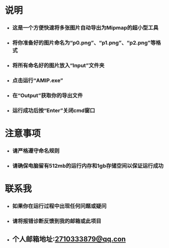 # **说明**

+ ### 这是一个方便快速将多张图片自动导出为Mipmap的超小型工具
+ ### 将你准备好的图片命名为“p0.png”、“p1.png”、“p2.png”等格式
+ ### 将所有命名好的图片放入“Input”文件夹
+ ### 点击运行“AMIP.exe”
+ ### 在“Output”获取你的导出文件
+ ### 运行成功后按“Enter”关闭cmd窗口

# **注意事项**
+ ### 请严格遵守命名规则
+ ### 请确保电脑留有512mb的运行内存和1gb存储空间以保证运行成功

# **联系我**
+ ### 如果你在运行过程中出现任何问题或疑问
+ ### 请将报错诊断反馈到我的邮箱或此项目
+ ## 个人邮箱地址:2710333879@qq.con
